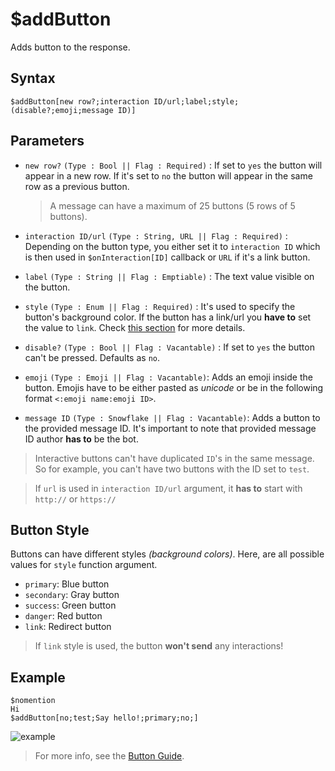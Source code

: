 # $addButton
Adds button to the response.

## Syntax
```
$addButton[new row?;interaction ID/url;label;style;(disable?;emoji;message ID)]
```

## Parameters
- `new row?` `(Type : Bool || Flag : Required)` : If set to `yes` the button will appear in a new row. If it's set to `no` the button will appear in the same row as a previous button.

    > A message can have a maximum of 25 buttons (5 rows of 5 buttons).

- `interaction ID/url` `(Type : String, URL || Flag : Required)` : Depending on the button type, you either set it to `interaction ID` which is then used in `$onInteraction[ID]` callback or `URL` if it's a link button.
- `label` `(Type : String || Flag : Emptiable)` : The text value visible on the button.
- `style` `(Type : Enum || Flag : Required)` : It's used to specify the button's background color. If the button has a link/url you **have to** set the value to `link`. Check [this section](#button-style) for more details.
- `disable?` `(Type : Bool || Flag : Vacantable)` : If set to `yes` the button can't be pressed. Defaults as `no`.
- `emoji` `(Type : Emoji || Flag : Vacantable)`: Adds an emoji inside the button. Emojis have to be either pasted as *unicode* or be in the following format `<:emoji name:emoji ID>`.
- `message ID` `(Type : Snowflake || Flag : Vacantable)`: Adds a button to the provided message ID. It's important to note that provided message ID author **has to** be the bot.

> Interactive buttons can't have duplicated `ID`'s in the same message. So for example, you can't have two buttons with the ID set to `test`.

> If `url` is used in `interaction ID/url` argument, it **has to** start with `http://` or `https://`

## Button Style
Buttons can have different styles _(background colors)_.
Here, are all possible values for `style` function argument.
- `primary`: Blue button
- `secondary`: Gray button
- `success`: Green button
- `danger`: Red button
- `link`: Redirect button

> If `link` style is used, the button **won't send** any interactions!

## Example
```
$nomention
Hi
$addButton[no;test;Say hello!;primary;no;]
```
![example](https://user-images.githubusercontent.com/113303649/209844908-dd5b8166-e597-4823-87a3-25c51699bce5.png)


> For more info, see the [Button Guide](../guides/buttons.md).
